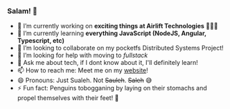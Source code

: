 ### Salam! 👋

- 🔭 I’m currently working on **exciting things at Airlift Technologies** 🚐🛒🚀
- 🌱 I’m currently learning **everything JavaScript (NodeJS, Angular, Typescript, etc)**
- 👯 I’m looking to collaborate on my pocketfs Distributed Systems Project!
- 🤔 I’m looking for help with moving to *fullstack*
- 💬 Ask me about tech, if I dont know about it, I'll definitely learn!
- 📫 How to reach me: Meet me on my [website](sualehali.me)! 
- 😄 Pronouns: Just Sualeh. Not ~~Sauleh~~. ~~Saleh~~ 😅 
- ⚡ Fun fact: Penguins tobogganing by laying on their stomachs and propel themselves with their feet! 🐧
